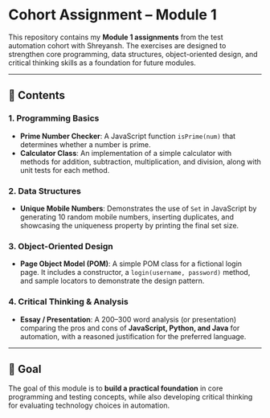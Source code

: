 # Cohort Assignment – Module 1

This repository contains my **Module 1 assignments** from the test automation cohort with Shreyansh. The exercises are designed to strengthen core programming, data structures, object-oriented design, and critical thinking skills as a foundation for future modules.

---

## 📌 Contents

### 1. Programming Basics
- **Prime Number Checker**: A JavaScript function `isPrime(num)` that determines whether a number is prime.  
- **Calculator Class**: An implementation of a simple calculator with methods for addition, subtraction, multiplication, and division, along with unit tests for each method.  

### 2. Data Structures
- **Unique Mobile Numbers**: Demonstrates the use of `Set` in JavaScript by generating 10 random mobile numbers, inserting duplicates, and showcasing the uniqueness property by printing the final set size.  

### 3. Object-Oriented Design
- **Page Object Model (POM)**: A simple POM class for a fictional login page. It includes a constructor, a `login(username, password)` method, and sample locators to demonstrate the design pattern.  

### 4. Critical Thinking & Analysis
- **Essay / Presentation**: A 200–300 word analysis (or presentation) comparing the pros and cons of **JavaScript, Python, and Java** for automation, with a reasoned justification for the preferred language.  

---

## 🎯 Goal
The goal of this module is to **build a practical foundation** in core programming and testing concepts, while also developing critical thinking for evaluating technology choices in automation.  
